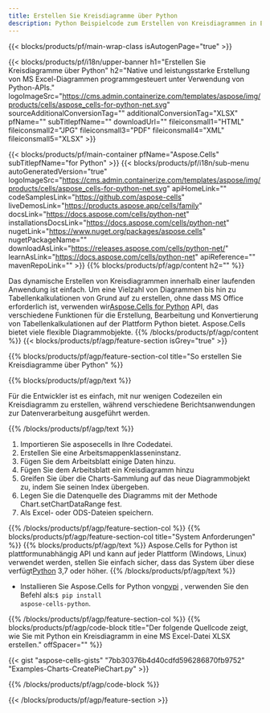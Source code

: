 ```yaml
---
title: Erstellen Sie Kreisdiagramme über Python
description: Python Beispielcode zum Erstellen von Kreisdiagrammen in Excel mithilfe der Bibliothek Python. Verwenden Sie diesen Code zum Erstellen eines Kreisdiagramms für MS Excel in einer auf Python basierenden Anwendung.
---
```

{{< blocks/products/pf/main-wrap-class isAutogenPage="true" >}}

{{< blocks/products/pf/i18n/upper-banner h1="Erstellen Sie Kreisdiagramme über Python" h2="Native und leistungsstarke Erstellung von MS Excel-Diagrammen programmgesteuert unter Verwendung von Python-APIs." logoImageSrc="https://cms.admin.containerize.com/templates/aspose/img/products/cells/aspose_cells-for-python-net.svg" sourceAdditionalConversionTag="" additionalConversionTag="XLSX" pfName="" subTitlepfName="" downloadUrl="" fileiconsmall1="HTML" fileiconsmall2="JPG" fileiconsmall3="PDF" fileiconsmall4="XML" fileiconsmall5="XLSX" >}}

{{< blocks/products/pf/main-container pfName="Aspose.Cells" subTitlepfName="for Python" >}}
{{< blocks/products/pf/i18n/sub-menu autoGeneratedVersion="true" logoImageSrc="https://cms.admin.containerize.com/templates/aspose/img/products/cells/aspose_cells-for-python-net.svg" apiHomeLink="" codeSamplesLink="https://github.com/aspose-cells" liveDemosLink="https://products.aspose.app/cells/family" docsLink="https://docs.aspose.com/cells/python-net" installationsDocsLink="https://docs.aspose.com/cells/python-net" nugetLink="https://www.nuget.org/packages/aspose.cells" nugetPackageName="" downloadAsLink="https://releases.aspose.com/cells/python-net/" learnAsLink="https://docs.aspose.com/cells/python-net" apiReference="" mavenRepoLink="" >}}
{{% blocks/products/pf/agp/content h2="" %}}

 Das dynamische Erstellen von Kreisdiagrammen innerhalb einer laufenden Anwendung ist einfach. Um eine Vielzahl von Diagrammen bis hin zu Tabellenkalkulationen von Grund auf zu erstellen, ohne dass MS Office erforderlich ist, verwenden wir[Aspose.Cells for Python](https://pypi.org/project/aspose-cells-python) API, das verschiedene Funktionen für die Erstellung, Bearbeitung und Konvertierung von Tabellenkalkulationen auf der Plattform Python bietet. Aspose.Cells bietet viele flexible Diagrammobjekte.
{{% /blocks/products/pf/agp/content %}}
{{< blocks/products/pf/agp/feature-section isGrey="true" >}}

{{% blocks/products/pf/agp/feature-section-col title="So erstellen Sie Kreisdiagramme über Python" %}}

{{% blocks/products/pf/agp/text %}}

Für die Entwickler ist es einfach, mit nur wenigen Codezeilen ein Kreisdiagramm zu erstellen, während verschiedene Berichtsanwendungen zur Datenverarbeitung ausgeführt werden.

{{% /blocks/products/pf/agp/text %}}

1. Importieren Sie asposecells in Ihre Codedatei.
1. Erstellen Sie eine Arbeitsmappenklasseninstanz.
1. Fügen Sie dem Arbeitsblatt einige Daten hinzu.
1. Fügen Sie dem Arbeitsblatt ein Kreisdiagramm hinzu
1. Greifen Sie über die Charts-Sammlung auf das neue Diagrammobjekt zu, indem Sie seinen Index übergeben.
1. Legen Sie die Datenquelle des Diagramms mit der Methode Chart.setChartDataRange fest.
1. Als Excel- oder ODS-Dateien speichern.

{{% /blocks/products/pf/agp/feature-section-col %}}
{{% blocks/products/pf/agp/feature-section-col title="System Anforderungen" %}}
{{% blocks/products/pf/agp/text %}}
Aspose.Cells for Python ist plattformunabhängig API und kann auf jeder Plattform (Windows, Linux) verwendet werden, stellen Sie einfach sicher, dass das System über diese verfügt[Python](https://www.python.org/downloads/) 3,7 oder höher.
{{% /blocks/products/pf/agp/text %}}

- Installieren Sie Aspose.Cells for Python von<a href="https://pypi.org/project/aspose-cells-python/">pypi</a> , verwenden Sie den Befehl als:<code>$ pip install aspose-cells-python</code>.

{{% /blocks/products/pf/agp/feature-section-col %}}
{{% blocks/products/pf/agp/code-block title="Der folgende Quellcode zeigt, wie Sie mit Python ein Kreisdiagramm in eine MS Excel-Datei XLSX erstellen." offSpacer="" %}}

{{< gist "aspose-cells-gists" "7bb30376b4d40cdfd596286870fb9752" "Examples-Charts-CreatePieChart.py" >}}

{{% /blocks/products/pf/agp/code-block %}}

{{< /blocks/products/pf/agp/feature-section >}}

<!-- aboutfile Starts -->
